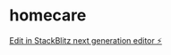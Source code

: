 # homecare

[Edit in StackBlitz next generation editor ⚡️](https://stackblitz.com/~/github.com/Stephan-Pauld/homecare)